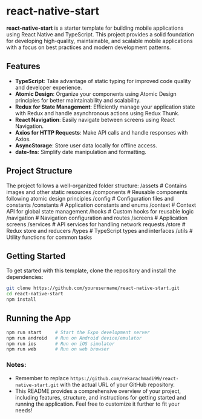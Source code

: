 # react-native-start

**react-native-start** is a starter template for building mobile applications using React Native and TypeScript. This project provides a solid foundation for developing high-quality, maintainable, and scalable mobile applications with a focus on best practices and modern development patterns.

## Features

- **TypeScript**: Take advantage of static typing for improved code quality and developer experience.
- **Atomic Design**: Organize your components using Atomic Design principles for better maintainability and scalability.
- **Redux for State Management**: Efficiently manage your application state with Redux and handle asynchronous actions using Redux Thunk.
- **React Navigation**: Easily navigate between screens using React Navigation.
- **Axios for HTTP Requests**: Make API calls and handle responses with Axios.
- **AsyncStorage**: Store user data locally for offline access.
- **date-fns**: Simplify date manipulation and formatting.

## Project Structure

The project follows a well-organized folder structure:
/assets # Contains images and other static resources /components # Reusable components following atomic design principles /config # Configuration files and constants /constants # Application constants and enums /context # Context API for global state management /hooks # Custom hooks for reusable logic /navigation # Navigation configuration and routes /screens # Application screens /services # API services for handling network requests /store # Redux store and reducers /types # TypeScript types and interfaces /utils # Utility functions for common tasks


## Getting Started

To get started with this template, clone the repository and install the dependencies:

```bash
git clone https://github.com/yourusername/react-native-start.git
cd react-native-start
npm install
```
## Running the App
```bash
npm run start     # Start the Expo development server
npm run android   # Run on Android device/emulator
npm run ios       # Run on iOS simulator
npm run web       # Run on web browser
```

### Notes:
- Remember to replace `https://github.com/rekarachmadi99/react-native-start.git` with the actual URL of your GitHub repository.
- This README provides a comprehensive overview of your project, including features, structure, and instructions for getting started and running the application. Feel free to customize it further to fit your needs!
